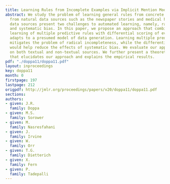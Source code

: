 ```yaml
---
title: Learning Rules from Incomplete Examples via Implicit Mention Models
abstract: We study the problem of learning general rules from concrete facts extracted
  from natural data sources such as the newspaper stories and medical histories. Natural
  data sources present two challenges to automated learning, namely, radical incompleteness
  and systematic bias. In this paper, we propose an approach that combines simultaneous
  learning of multiple predictive rules with differential scoring of evidence which
  adapts to a presumed model of data generation. Learning multiple predicates simultaneously
  mitigates the problem of radical incompleteness, while the differential scoring
  would help reduce the effects of systematic bias. We evaluate our approach empirically
  on both textual and non-textual sources. We further present a theoretical analysis
  that elucidates our approach and explains the empirical results.
pdf: "./doppa11/doppa11.pdf"
layout: inproceedings
key: doppa11
month: 0
firstpage: 197
lastpage: 212
origpdf: http://jmlr.org/proceedings/papers/v20/doppa11/doppa11.pdf
sections: 
authors:
- given: J.R.
  family: Doppa
- given: M.S.
  family: Sorower
- given: M.
  family: Nasresfahani
- given: J.
  family: Irvine
- given: W.
  family: Orr
- given: T.G.
  family: Dietterich
- given: X.
  family: Fern
- given: P.
  family: Tadepalli
---
```


